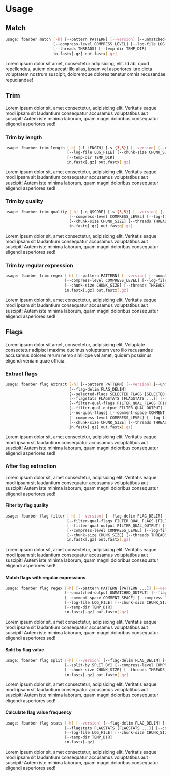 # Usage

## Match

```bash
usage: fbarber match [-h] [--pattern PATTERN] [--version] [--unmatched-output UNMATCHED_OUTPUT]
                     [--compress-level COMPRESS_LEVEL] [--log-file LOG_FILE] [--chunk-size CHUNK_SIZE]
                     [--threads THREADS] [--temp-dir TEMP_DIR]
                     in.fastx[.gz] out.fastx[.gz]
```

Lorem ipsum dolor sit amet, consectetur adipisicing, elit. Id ab, quod repellendus, autem obcaecati illo alias, ipsam vel asperiores iure dicta voluptatem nostrum suscipit, doloremque dolores tenetur omnis recusandae repudiandae!

## Trim

Lorem ipsum dolor sit, amet consectetur, adipisicing elit. Veritatis eaque modi ipsam sit laudantium consequatur accusamus voluptatibus aut suscipit! Autem iste minima laborum, quam magni doloribus consequatur eligendi asperiores sed!

### Trim by length

```bash
usage: fbarber trim length [-h] [-l LENGTH] [-s {3,5}] [--version] [--compress-level COMPRESS_LEVEL]
                           [--log-file LOG_FILE] [--chunk-size CHUNK_SIZE] [--threads THREADS]
                           [--temp-dir TEMP_DIR]
                           in.fastx[.gz] out.fastx[.gz]
```

Lorem ipsum dolor sit, amet consectetur, adipisicing elit. Veritatis eaque modi ipsam sit laudantium consequatur accusamus voluptatibus aut suscipit! Autem iste minima laborum, quam magni doloribus consequatur eligendi asperiores sed!

### Trim by quality

```bash
usage: fbarber trim quality [-h] [-q QSCORE] [-s {3,5}] [--version] [--phred-offset PHRED_OFFSET]
                            [--compress-level COMPRESS_LEVEL] [--log-file LOG_FILE]
                            [--chunk-size CHUNK_SIZE] [--threads THREADS] [--temp-dir TEMP_DIR]
                            in.fastq[.gz] out.fastq[.gz]
```

Lorem ipsum dolor sit, amet consectetur, adipisicing elit. Veritatis eaque modi ipsam sit laudantium consequatur accusamus voluptatibus aut suscipit! Autem iste minima laborum, quam magni doloribus consequatur eligendi asperiores sed!

### Trim by regular expression

```bash
usage: fbarber trim regex [-h] [--pattern PATTERN] [--version] [--unmatched-output UNMATCHED_OUTPUT]
                          [--compress-level COMPRESS_LEVEL] [--log-file LOG_FILE]
                          [--chunk-size CHUNK_SIZE] [--threads THREADS] [--temp-dir TEMP_DIR]
                          in.fastx[.gz] out.fastx[.gz]
```

Lorem ipsum dolor sit, amet consectetur, adipisicing elit. Veritatis eaque modi ipsam sit laudantium consequatur accusamus voluptatibus aut suscipit! Autem iste minima laborum, quam magni doloribus consequatur eligendi asperiores sed!

## Flags

Lorem ipsum dolor sit amet, consectetur, adipisicing elit. Voluptate consectetur adipisci maxime ducimus voluptatem vero illo recusandae accusamus dolores rerum nemo similique vel amet, quidem possimus eligendi veniam quae officia.

### Extract flags

```bash
usage: fbarber flag extract [-h] [--pattern PATTERN] [--version] [--unmatched-output UNMATCHED_OUTPUT]
                            [--flag-delim FLAG_DELIM]
                            [--selected-flags SELECTED_FLAGS [SELECTED_FLAGS ...]]
                            [--flagstats FLAGSTATS [FLAGSTATS ...]] [--split-by SPLIT_BY]
                            [--filter-qual-flags FILTER_QUAL_FLAGS [FILTER_QUAL_FLAGS ...]]
                            [--filter-qual-output FILTER_QUAL_OUTPUT] [--phred-offset PHRED_OFFSET]
                            [--no-qual-flags] [--comment-space COMMENT_SPACE]
                            [--compress-level COMPRESS_LEVEL] [--log-file LOG_FILE]
                            [--chunk-size CHUNK_SIZE] [--threads THREADS] [--temp-dir TEMP_DIR]
                            in.fastx[.gz] out.fastx[.gz]
```

Lorem ipsum dolor sit, amet consectetur, adipisicing elit. Veritatis eaque modi ipsam sit laudantium consequatur accusamus voluptatibus aut suscipit! Autem iste minima laborum, quam magni doloribus consequatur eligendi asperiores sed!

### After flag extraction

Lorem ipsum dolor sit, amet consectetur, adipisicing elit. Veritatis eaque modi ipsam sit laudantium consequatur accusamus voluptatibus aut suscipit! Autem iste minima laborum, quam magni doloribus consequatur eligendi asperiores sed!

#### Filter by flag quality

```bash
usage: fbarber flag filter [-h] [--version] [--flag-delim FLAG_DELIM] [--comment-space COMMENT_SPACE]
                           [--filter-qual-flags FILTER_QUAL_FLAGS [FILTER_QUAL_FLAGS ...]]
                           [--filter-qual-output FILTER_QUAL_OUTPUT] [--phred-offset PHRED_OFFSET]
                           [--compress-level COMPRESS_LEVEL] [--log-file LOG_FILE]
                           [--chunk-size CHUNK_SIZE] [--threads THREADS] [--temp-dir TEMP_DIR]
                           in.fastx[.gz] out.fastx[.gz]
```

Lorem ipsum dolor sit, amet consectetur, adipisicing elit. Veritatis eaque modi ipsam sit laudantium consequatur accusamus voluptatibus aut suscipit! Autem iste minima laborum, quam magni doloribus consequatur eligendi asperiores sed!

#### Match flags with regular expressions

```bash
usage: fbarber flag regex [-h] [--pattern PATTERN [PATTERN ...]] [--version]
                          [--unmatched-output UNMATCHED_OUTPUT] [--flag-delim FLAG_DELIM]
                          [--comment-space COMMENT_SPACE] [--compress-level COMPRESS_LEVEL]
                          [--log-file LOG_FILE] [--chunk-size CHUNK_SIZE] [--threads THREADS]
                          [--temp-dir TEMP_DIR]
                          in.fastx[.gz] out.fastx[.gz]
```

Lorem ipsum dolor sit, amet consectetur, adipisicing elit. Veritatis eaque modi ipsam sit laudantium consequatur accusamus voluptatibus aut suscipit! Autem iste minima laborum, quam magni doloribus consequatur eligendi asperiores sed!

#### Split by flag value

```bash
usage: fbarber flag split [-h] [--version] [--flag-delim FLAG_DELIM] [--comment-space COMMENT_SPACE]
                          [--split-by SPLIT_BY] [--compress-level COMPRESS_LEVEL] [--log-file LOG_FILE]
                          [--chunk-size CHUNK_SIZE] [--threads THREADS] [--temp-dir TEMP_DIR]
                          in.fastx[.gz] out.fastx[.gz]
```

Lorem ipsum dolor sit, amet consectetur, adipisicing elit. Veritatis eaque modi ipsam sit laudantium consequatur accusamus voluptatibus aut suscipit! Autem iste minima laborum, quam magni doloribus consequatur eligendi asperiores sed!

#### Calculate flag value frequency

```bash
usage: fbarber flag stats [-h] [--version] [--flag-delim FLAG_DELIM] [--comment-space COMMENT_SPACE]
                          [--flagstats FLAGSTATS [FLAGSTATS ...]] [--compress-level COMPRESS_LEVEL]
                          [--log-file LOG_FILE] [--chunk-size CHUNK_SIZE] [--threads THREADS]
                          [--temp-dir TEMP_DIR]
                          in.fastx[.gz]
```

Lorem ipsum dolor sit, amet consectetur, adipisicing elit. Veritatis eaque modi ipsam sit laudantium consequatur accusamus voluptatibus aut suscipit! Autem iste minima laborum, quam magni doloribus consequatur eligendi asperiores sed!